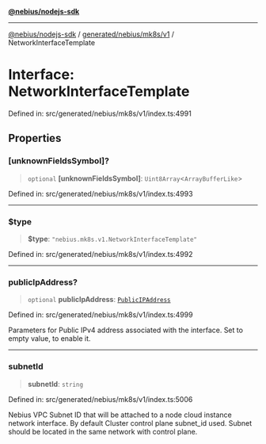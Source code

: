 [**@nebius/nodejs-sdk**](../../../../../README.md)

---

[@nebius/nodejs-sdk](../../../../../README.md) / [generated/nebius/mk8s/v1](../README.md) / NetworkInterfaceTemplate

# Interface: NetworkInterfaceTemplate

Defined in: src/generated/nebius/mk8s/v1/index.ts:4991

## Properties

### \[unknownFieldsSymbol\]?

> `optional` **\[unknownFieldsSymbol\]**: `Uint8Array`\<`ArrayBufferLike`\>

Defined in: src/generated/nebius/mk8s/v1/index.ts:4993

---

### $type

> **$type**: `"nebius.mk8s.v1.NetworkInterfaceTemplate"`

Defined in: src/generated/nebius/mk8s/v1/index.ts:4992

---

### publicIpAddress?

> `optional` **publicIpAddress**: [`PublicIPAddress`](PublicIPAddress.md)

Defined in: src/generated/nebius/mk8s/v1/index.ts:4999

Parameters for Public IPv4 address associated with the interface.
Set to empty value, to enable it.

---

### subnetId

> **subnetId**: `string`

Defined in: src/generated/nebius/mk8s/v1/index.ts:5006

Nebius VPC Subnet ID that will be attached to a node cloud instance network interface.
By default Cluster control plane subnet_id used.
Subnet should be located in the same network with control plane.
